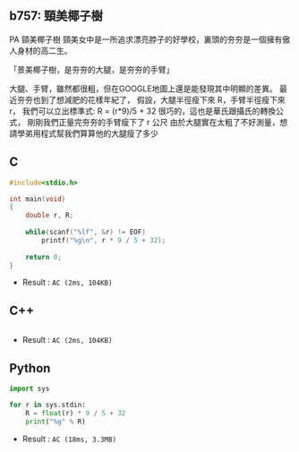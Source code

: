 ## b757: 頸美椰子樹
PA 頸美椰子樹
頸美女中是一所追求漂亮脖子的好學校，裏頭的夯夯是一個擁有傲人身材的高二生。

「景美椰子樹，是夯夯的大腿，是夯夯的手臂」

大腿、手臂，雖然都很粗，但在GOOGLE地圖上還是能發現其中明顯的差異。
最近夯夯也到了想減肥的花樣年紀了，
假設，大腿半徑瘦下來 R，手臂半徑瘦下來 r，
我們可以立出標準式: R = (r*9)/5 + 32
很巧的，這也是華氏跟攝氏的轉換公式，
剛剛我們正量完夯夯的手臂瘦下了 r 公尺
由於大腿實在太粗了不好測量，想請學弟用程式幫我們算算他的大腿瘦了多少

## C
```C
#include<stdio.h>

int main(void)
{
	double r, R;
	
	while(scanf("%lf", &r) != EOF)
		printf("%g\n", r * 9 / 5 + 32);
		
	return 0;
}
```
 * Result : `AC (2ms, 104KB)`
 
## C++
```C++

```
 * Result : `AC (2ms, 104KB)`

## Python
```python
import sys

for r in sys.stdin:
    R = float(r) * 9 / 5 + 32
    print("%g" % R)
```
 * Result : `AC (18ms, 3.3MB)`
